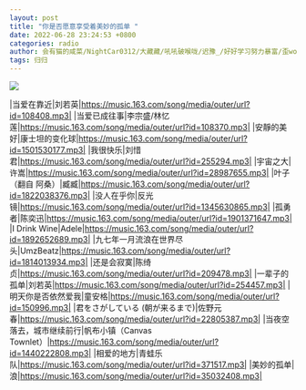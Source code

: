 ```yaml
---
layout: post
title: "你是否愿意享受着美妙的孤单 "
date: 2022-06-28 23:24:53 +0800
categories: radio
author: 会有猫的咸菜/NightCar0312/大藏藏/吼吼破喉咙/迟豫_/好好学习努力暴富/歪woodrow
tags: 归归
---
```

![]({{site.baseurl}}/images/cover_20220628.jpg)

|当爱在靠近|刘若英|https://music.163.com/song/media/outer/url?id=108408.mp3|
|当爱已成往事|李宗盛/林忆莲|https://music.163.com/song/media/outer/url?id=108370.mp3|
|安靜的美好|康士坦的变化球|https://music.163.com/song/media/outer/url?id=1501530177.mp3|
|我很快乐|刘惜君|https://music.163.com/song/media/outer/url?id=255294.mp3|
|宇宙之大|许嵩|https://music.163.com/song/media/outer/url?id=28987655.mp3|
|叶子（翻自 阿桑）|臧臧|https://music.163.com/song/media/outer/url?id=1822038376.mp3|
|没人在乎你|反光镜|https://music.163.com/song/media/outer/url?id=1345630865.mp3|
|孤勇者|陈奕迅|https://music.163.com/song/media/outer/url?id=1901371647.mp3|
|I Drink Wine|Adele|https://music.163.com/song/media/outer/url?id=1892652689.mp3|
|九七年一月流浪在世界尽头|UmzBeatz|https://music.163.com/song/media/outer/url?id=1814013934.mp3|
|还是会寂寞|陈绮贞|https://music.163.com/song/media/outer/url?id=209478.mp3|
|一辈子的孤单|刘若英|https://music.163.com/song/media/outer/url?id=254457.mp3|
|明天你是否依然爱我|童安格|https://music.163.com/song/media/outer/url?id=150996.mp3|
|君をさがしている (朝が来るまで)|佐野元春|https://music.163.com/song/media/outer/url?id=22805387.mp3|
|当夜空落去，城市继续前行|帆布小镇（Canvas Townlet）|https://music.163.com/song/media/outer/url?id=1440222808.mp3|
|相爱的地方|青蛙乐队|https://music.163.com/song/media/outer/url?id=371517.mp3|
|美妙的孤单|浪|https://music.163.com/song/media/outer/url?id=35032408.mp3|

